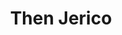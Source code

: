 ---
title: "Then Jerico"
summary: "Airey · Angwin · Clark · Downes · Lawrence · Mungo · Phillips · Ross · Sanderson · Shaw · Stainthorpe · Taylor · Williams · Wren · Youdell Cliff Lawrence Barry Ross Ryan Williams"
image: "then-jerico.jpg"
apple_music_artist_url: "https://music.apple.com/gb/artist/then-jerico/120991595"
---